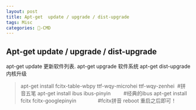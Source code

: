 ```yaml
---
layout: post
title: Apt-get  update / upgrade / dist-upgrade  
tags: Misc
categories: -CMD
---
```


## Apt-get  update / upgrade / dist-upgrade

apt-get update       更新软件列表.
apt-get upgrade      软件系统
apt-get dist-upgrade 内核升级

> apt-get install fcitx-table-wbpy ttf-wqy-microhei ttf-wqy-zenhei  #拼音五笔
> apt-get install ibus ibus-pinyin                                  #经典的ibus
> apt-get install fcitx fcitx-googlepinyin                          #fcitx拼音
reboot 重启之后即可！